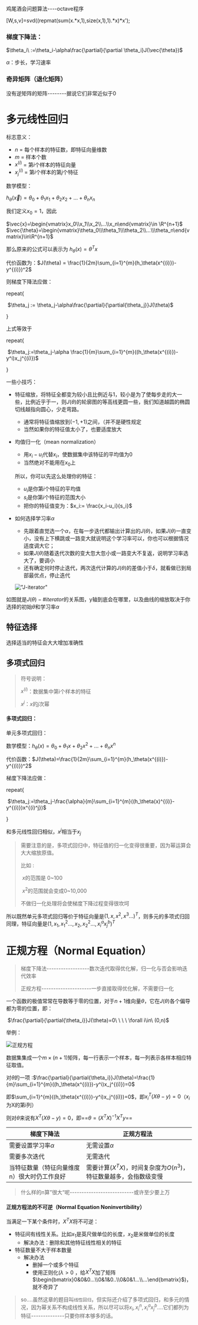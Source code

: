 鸡尾酒会问题算法----octave程序

[W,s,v]=svd((repmat(sum(x.\*x,1),size(x,1),1).\*x)\*x');



### 梯度下降法：

$\theta_i\ :=\theta_i-\alpha\frac{\partial}{\partial \theta_i}J(\vec{\theta})$



$\alpha$：步长，学习速率



### 奇异矩阵（退化矩阵）

没有逆矩阵的矩阵--------据说它们非常近似于0



# 多元线性回归

标志意义：

- $n$ = 每个样本的特征数，即特征向量维数
- $m$ = 样本个数
- $x^{(i)}$ = 第$i$个样本的特征向量
- $x^{(i)}_j$ = 第$i$个样本的第$j$个特征



数学模型：

$h_{\theta}(\vec{x}) = \theta_0+\theta_1 x_1+\theta_2 x_2+...+\theta_nx_n$

我们定义$x_0=1$，因此

$\vec{x}=\begin{vmatrix}x_0\\x_1\\x_2\\...\\x_n\end{vmatrix}\in \R^{n+1}$   $\vec{\theta}=\begin{vmatrix}\theta_0\\\theta_1\\\theta_2\\...\\\theta_n\end{vmatrix}\in\R^{n+1}$

那么原来的公式可以表示为 $h_\theta(x)=\theta^Tx$ 

代价函数为：$J(\theta) = \frac{1}{2m}\sum_{i=1}^{m}(h_\theta(x^{(i)})-y^{(i)})^2​$

则梯度下降法应做：

repeat{

​	$\theta_j := \theta_j-\alpha\frac{\partial}{\partial{\theta_j}}J(\theta)$ 

}

上式等效于

repeat{

​	$\theta_j:=\theta_j-\alpha \frac{1}{m}\sum_{i=1}^{m}((h_\theta(x^{(i)})-y^i)x_j^{(i)})​$ 

}

一些小技巧：

- 特征缩放，将特征全都变为较小且比例近与1，较小是为了使每步走的大一些，比例近乎于一，则$J(\theta)$的轮廓图的等高线更圆一些，我们知道越圆的椭圆切线越指向圆心，少走弯路。

  - 通常将特征值缩放到$(-1,+1)$之间，（并不是硬性规定
  - 当然如果你的特征值太小了，也要适度放大

- 均值归一化（mean normalization）

  - 用$x_i-u_i$代替$x_i$，使数据集中该特征的平均值为0
  - 当然绝对不能用在$x_0$上

  所以，你可以先这么处理你的特征：

  - $u_i$是你第$i$个特征的平均值
  - $s_i$是你第$i$个特征的范围大小
  - 把你的特征值变为：$x_i:= \frac{x_i-u_i}{s_i}$

- 如何选择学习率$\alpha$ 

  - 先跟着直觉选一个$\alpha$，在每一步迭代都输出计算出的$J(\theta)$，如果$J(\theta)$一直变小，没有上下横跳或一路变大就说明这个学习率可以，你也可以根据情况适度调大它；
  - 如果$J(\theta)$随着迭代次数的变大忽大忽小或一路变大不复返，说明学习率选大了，要调小
  - 还有确定何时停止迭代，两次迭代计算的$J(\theta)$的差值小于$\delta$，就看做已到局部最优点，停止迭代

  !["J-iterator"](D:\md笔记\机器学习\吴恩达\pics\learning-rate.png)

  

如图就是$J(\theta)-\#iterator$的关系图，y轴到底会在哪里，以及曲线的缩放取决于你选择的初始$\theta$和学习率$\alpha$



## 特征选择

选择适当的特征会大大增加准确性



## 多项式回归

> 符号说明：
>
> $x^{(i)}$：数据集中第i个样本的特征
>
> $x^j​$：$x​$的$j​$次幂

#### 多项式回归：

单元多项式回归：

数学模型：$h_\theta(x)=\theta_0+\theta_1x+\theta_2x^2+...+\theta_nx^n$

 代价函数：$J(\theta)=\frac{1}{2m}\sum_{i=1}^{m}(h_\theta(x^{(i)})-y^{(i)})^2$       

梯度下降法应做：

repeat{

​	$\theta_j:=\theta_j-\frac{\alpha}{m}\sum_{i=1}^{m}((h_\theta(x)^{(i)}-y^{(i)})x^{(i)^j})$

}

和多元线性回归相似，$x^j$相当于$x_j$

> 需要注意的是，多项式回归中，特征值的归一化变得很重要，因为幂运算会大大缩放原值。
>
> 比如 :
>
> ​	$x$的范围是 0~100
>
> ​	$x^2$的范围就会变成0~10,000
>
> 不做归一化处理将会使梯度下降过程变得很坎坷

所以既然单元多项式回归等价于特征向量是$(1,x,x^2,x^3...)^T$，则多元的多项式归回同理，特征向量是$(1,x_1,x_1^2...,x_2,x_2^2...,x_i^ax_j^b)^T$





# 正规方程（Normal Equation）

> 梯度下降法------------------数次迭代取得优化解，归一化与否会影响迭代效率
>
> 正规方程---------------------一步直接取得优化解，不需要归一化

一个函数的极值常常在导数等于零的位置，对于$n+1$维向量$\theta$，它在$J(\theta)$各个偏导都为零的位置，即：

​	$\frac{\partial}{\partial{\theta_i}}J(\theta)=0\  \ \ \ \forall i\in\ (0,n)​$

举例：

![正规方程](D:\md笔记\机器学习\吴恩达\pics\正规方程.png)

数据集集成一个$m\times (n+1)$矩阵，每一行表示一个样本，每一列表示各样本相应特征取值。

对$\theta​$的一项 :$\frac{\partial}{\partial{\theta_i}}J(\theta)=\frac{1}{m}\sum_{i=1}^{m}((h_\theta(x^{(i)})-y^i)x_j^{(i)})=0​$

即$\sum_{i=1}^{m}((h_\theta(x^{(i)})-y^i)x_j^{(i)})=0$，即$x_i^T(X\theta-y)=0$（$x_i$为X的第i列）

则对$\theta$来说有$X^T(X\theta-y)=0$，即==$\theta=(X^TX)^{-1}X^Ty$==



| 梯度下降法                                  | 正规方程法                                                   |
| ------------------------------------------- | ------------------------------------------------------------ |
| 需要设置学习率$\alpha$                      | 无需设置$\alpha$                                             |
| 需要多次迭代                                | 无需迭代                                                     |
| 当特征数量（特征向量维度n）很大时仍工作良好 | 需要计算$(X^TX)$，时间复杂度为$O(n^3)$，特征数量越多，会指数级变慢 |

> 什么样的n算”很大“呢---------------------------或许至少要上万

#### 正规方程法的不可逆（Normal Equation Noninvertibility）

当满足一下某个条件时，$X^TX$将不可逆：

- 特征间有线性关系。比如$x_1$是英尺做单位的长度，$x_2$是米做单位的长度
  - 解决办法：删除和其他特征线性相关的特征
- 特征数量不大于样本数量
  - 解决办法
    - 删掉一个或多个特征
    - 使用正则化($\lambda>0$ ，给$X^TX$加了矩阵$\begin{bmatrix}0&0&0...\\0&1&0..\\0&0&1...\\...\end{bmatrix}$)，就不奇异了



> so....虽然这章的题目叫`线性回归`，但实际还介绍了多项式回归，和多元的情况，因为幂关系不构成线性关系，所以尽可以将$x_i,x_i^n,x_i^ax_j^b....$它们都列为特征--------------只要你样本够多的话。